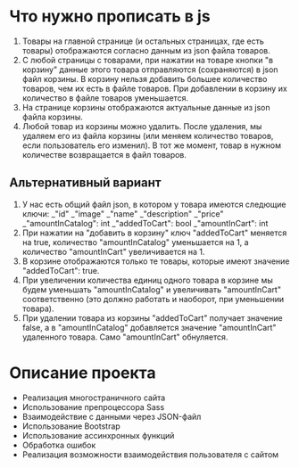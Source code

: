 # Что нужно прописать в js

1. Товары на главной странице (и остальных страницах, где есть товары) отображаются согласно данным из json файла товаров.
2. С любой страницы с товарами, при нажатии на товаре кнопки "в корзину" данные этого товара отправляются (сохраняются) в json файл корзины. В корзину нельзя добавить большее количество товаров, чем их есть в файле товаров. При добавлении в корзину их количество в файле товаров уменьшается.
3. На странице корзины отображаются актуальные данные из json файла корзины.
4. Любой товар из корзины можно удалить. После удаления, мы удаляем его из файла корзины (или меняем количество товаров, если пользователь его изменил). В тот же момент, товар в нужном количестве возвращается в файл товаров.

## Альтернативный вариант

1. У нас есть общий файл json, в котором у товара имеются следющие ключи:
   _"id"
   _"image"
   _"name"
   _"description"
   _"price"
   _"amountInCatalog": int
   _"addedToCart": bool
   _"amountInCart": int
2. При нажатии на "добавить в корзину" ключ "addedToCart" меняется на true, количество "amountInCatalog" уменьшается на 1, а количество "amountInCart" увеличивается на 1.
3. В корзине отображаются только те товары, которые имеют значение "addedToCart": true.
4. При увеличении количества единиц одного товара в корзине мы будем уменьшать "amountInCatalog" и увеличивать "amountInCart" соответственно (это должно работать и наоборот, при уменьшении товара).
5. При удалении товара из корзины "addedToCart" получает значение false, а в "amountInCatalog" добавляется значение "amountInCart" удаленного товара. Само "amountInCart" обнуляется.

# Описание проекта

- Реализация многостраничного сайта
- Использование препроцессора Sass
- Взаимодействие с данными через JSON-файл
- Использование Bootstrap
- Использование ассинхронных функций
- Обработка ошибок
- Реализация возможности взаимодействия пользователя с сайтом
